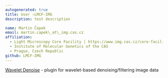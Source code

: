 ```yaml
---
autogenerated: true
title: User ›LMCF-IMG
description: test description

name: Martin Čapek
email: martin.capek\_at\_img.cas.cz
affiliation:
  - Light Microscopy Core Facility | https://www.img.cas.cz/core-facilities/light-microscopy/
  - Institute of Molecular Genetics of the CAS
  - Prague, Czech Republic
github: LMCF-IMG
---
```


[Wavelet Denoise](/plugins/wavelet-denoise) - plugin for wavelet-based denoising/filtering image data
